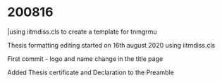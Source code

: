 # 200816

|using iitmdiss.cls to create a template for tnmgrmu

Thesis formatting editing started on 16th august 2020 using iitmdiss.cls

First commit - logo and name change in the title page

Added Thesis certificate and Declaration to the Preamble
